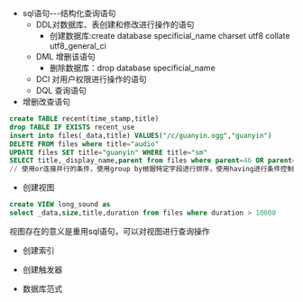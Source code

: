 * sql语句---结构化查询语句
  * DDL对数据库、表创建和修改进行操作的语句
    * 创建数据库:create database specificial_name charset utf8 collate utf8_general_ci
  * DML 增删该语句
    * 删除数据库：drop database specificial_name
  * DCl 对用户权限进行操作的语句
  * DQL 查询语句
* 增删改查语句

```sql
create TABLE recent(time_stamp,title)
drop TABLE IF EXISTS recent_use
insert into files(_data,title) VALUES("/c/guanyin.ogg","guanyin")
DELETE FROM files where title="audio"
UPDATE files SET title="guanyin" WHERE title="sm"
SELECT title,_display_name,parent from files where parent=46 OR parent=4 or parent=3 GROUP BY title HAVING parent<40
// 使用or连接并行的条件，使用group by根据特定字段进行排序，使用having进行条件控制
```

* 创建视图

```sql
create VIEW long_sound as 
select _data,size,title,duration from files where duration > 10000
```

视图存在的意义是重用sql语句，可以对视图进行查询操作

* 创建索引

* 创建触发器
* 数据库范式